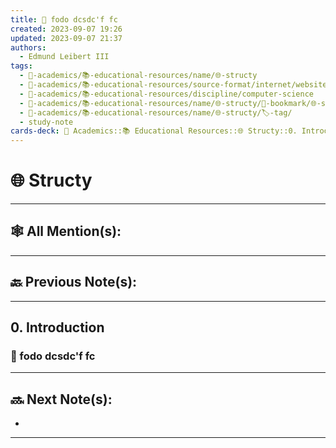 ```yaml
---
title: 🐛 fodo dcsdc'f fc
created: 2023-09-07 19:26
updated: 2023-09-07 21:37
authors:
  - Edmund Leibert III
tags:
  - 🔴-academics/📚-educational-resources/name/🌐-structy
  - 🔴-academics/📚-educational-resources/source-format/internet/website
  - 🔴-academics/📚-educational-resources/discipline/computer-science
  - 🔴-academics/📚-educational-resources/name/🌐-structy/🔖-bookmark/🌐-structy/🌐-structy-▹-📋-table-of-contents/0-introduction/🐛-fodo-dcsdcf-fc
  - 🔴-academics/📚-educational-resources/name/🌐-structy/🏷️-tag/
  - study-note
cards-deck: 🔴 Academics::📚 Educational Resources::🌐 Structy::0. Introduction::🐛 fodo dcsdc'f fc
---
```


# 🌐 Structy

---

## 🕸️ All Mention(s): 

---

## 🔙 Previous Note(s):

---

## 0. Introduction

### 🐛 fodo dcsdc'f fc

---

## 🔜 Next Note(s):
- 

---

